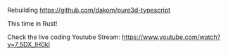 Rebuilding https://github.com/dakom/pure3d-typescript

This time in Rust!

Check the live coding Youtube Stream: https://www.youtube.com/watch?v=7_5DX_lH0kI



